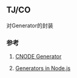 ## TJ/CO
对Generator的封装

### 参考
1. [CNODE Generator](https://cnodejs.org/topic/542953d42ca9451e1bf3c251)

2. [Generators in Node.js](https://strongloop.com/strongblog/how-to-generators-node-js-yield-use-cases/)